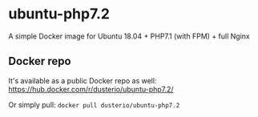 # ubuntu-php7.2
A simple Docker image for Ubuntu 18.04 + PHP7.1 (with FPM) + full Nginx

## Docker repo

It's available as a public Docker repo as well: https://hub.docker.com/r/dusterio/ubuntu-php7.2/

Or simply pull:
```docker pull dusterio/ubuntu-php7.2```
